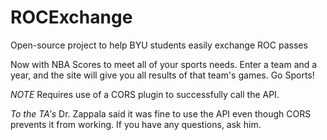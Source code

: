 # ROCExchange
Open-source project to help BYU students easily exchange ROC passes

Now with NBA Scores to meet all of your sports needs. Enter a team and a year, and the site will give you all results of that team's games. Go Sports!

*NOTE*
Requires use of a CORS plugin to successfully call the API. 

*To the TA's*
Dr. Zappala said it was fine to use the API even though CORS prevents it from working. If you have any questions, ask him.
